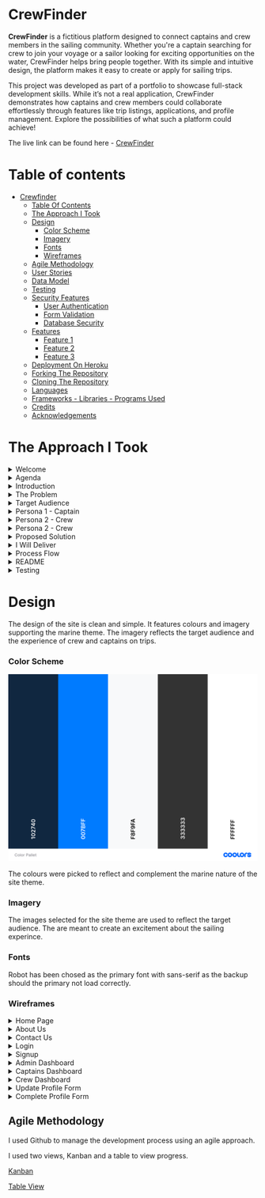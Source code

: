 # CrewFinder

**CrewFinder** is a fictitious platform designed to connect captains and crew members in the sailing community. Whether you're a captain searching for crew to join your voyage or a sailor looking for exciting opportunities on the water, CrewFinder helps bring people together. With its simple and intuitive design, the platform makes it easy to create or apply for sailing trips.

This project was developed as part of a portfolio to showcase full-stack development skills. While it’s not a real application, CrewFinder demonstrates how captains and crew members could collaborate effortlessly through features like trip listings, applications, and profile management. Explore the possibilities of what such a platform could achieve!

The live link can be found here - [CrewFinder](https://crew-finder-410f29f97c51.herokuapp.com/)


# Table of contents

- [Crewfinder](#crewfinder)
  - [Table Of Contents](#table-of-contents)
  - [The Approach I Took](#the-approach-i-took)
  - [Design](#design)
    - [Color Scheme](#color-scheme)
    - [Imagery](#imagery)
    - [Fonts](#fonts)
    - [Wireframes](#wireframes)
  - [Agile Methodology](#agile-methodology)
  - [User Stories](#user-stories)
  - [Data Model](#data-model)
  - [Testing](#testing)
  - [Security Features](#security-features)
    - [User Authentication](#user-authentication)
    - [Form Validation](#form-validation)
    - [Database Security](#database-security)
  - [Features](#features)
    - [Feature 1](#feature-1)
    - [Feature 2](#feature-2)
    - [Feature 3](#feature-3)
  - [Deployment On Heroku](#deployment-on-heroku)
  - [Forking The Repository](#forking-the-repository)
  - [Cloning The Repository](#cloning-the-repository)
  - [Languages](#languages)
  - [Frameworks - Libraries - Programs Used](#frameworks---libraries---programs-used)
  - [Credits](#credits)
  - [Acknowledgements](#acknowledgements)

# The Approach I Took

<details>

 <summary>Welcome</summary>

![PP4 Welcome](docs/readme_images/PP4%20Intro.png)
</details>

<details>

 <summary>Agenda</summary>

![PP4 Agenda](docs/readme_images/PP4%20Agenda.png)
</details>
<details>

 <summary>Introduction</summary>

![PP4 Intro](docs/readme_images/PP4%20General%20Introduction.png)
</details>
<details>

 <summary>The Problem</summary>

![PP4 The Problem](docs/readme_images/PP4%20The%20Proiblem%20I%20Solve.png )
</details>
<details>

 <summary>Target Audience</summary>

![PP4 Target Audience](docs/readme_images/PP4%20The%20Proiblem%20I%20Solve.png )
</details>
<details>

 <summary>Persona 1 - Captain</summary>

![PP4 Persona 1 - Captain](docs/readme_images/PP4%20Persona%201%20-%20Captain.png )
</details>
<details>

 <summary>Persona 2 - Crew</summary>

![PP4 Persona 1 - Captain](docs/readme_images/PP4%20Persona%202%20-%20Crew.png )
</details>
<details>

 <summary>Persona 2 - Crew</summary>

![PP4 Persona 1 - Captain](docs/readme_images/PP4%20Persona%202%20-%20Crew.png )
</details>
<details>

 <summary>Proposed Solution</summary>

![PP4 Proposed Solution](docs/readme_images/PP4%20Proposed%20Sulution.png )
</details>
<details>

 <summary>I Will Deliver</summary>

![PP4 I Will Deliver](docs/readme_images/PP4%20What%20I%20Will%20Deliver.png)
</details>
<details>

 <summary>Process Flow</summary>

![PP4 Process Flow](docs/readme_images/PP4%20Process%20Flow.png)
</details>
<details>

 <summary>README</summary>

![PP4 README](docs/readme_images/PP4%20README.png)
</details>
<details>

 <summary>Testing</summary>

![PP4 TESTING](docs/readme_images/PP4%20Testing.png)
</details>

# Design
The design of the site is clean and simple. It features colours and imagery supporting the marine theme.
The imagery reflects the target audience and the experience of crew and captains on trips.

### Color Scheme
![Colour Palette](docs/readme_images/Color%20Pallet.png)

The colours were picked to reflect and complement the marine nature of the site theme.

### Imagery
The images selected for the site theme are used to reflect the target audience. The are meant to create an excitement about the sailing experince.

### Fonts
Robot has been chosed as the primary font with sans-serif as the backup should the primary not load correctly.


### Wireframes

<details>

 <summary>Home Page</summary>

![Home Page](docs/wireframes/Home%20Page.png)
</details>
<details>

 <summary>About Us</summary>

![About Us](docs/wireframes/About%20Us.png)
</details>
<details>

 <summary>Contact Us</summary>

![Contact Us](docs/wireframes/Contact%20Us.png)
</details>

<details>

 <summary>Login</summary>

![Login](docs/wireframes/Login%20Page.png)
</details>

<details>

 <summary>Signup</summary>

![Signup](docs/wireframes/Signup%20Page.png)
</details>

<details>

 <summary>Admin Dashboard</summary>

![Admin Dashboard](docs/wireframes/Administrator%20Dashboard.png)
</details>

<details>

 <summary>Captains Dashboard</summary>

![Captains Dashboard](docs/wireframes/Captains%20Dashboard.png)
</details>

<details>

 <summary>Crew Dashboard</summary>

![Crew Dashboard](docs/wireframes/Crew%20Dashboard.png)
</details>

<details>

 <summary>Update Profile Form</summary>

![Update Profile Form](docs/wireframes/Update%20Profile%20Form.png)
</details>
<details>

 <summary>Complete Profile Form</summary>

![Complete Profile Form](docs/wireframes/complete%20profile%20form.png)
</details>


## Agile Methodology
I used Github to manage the development process using an agile approach.

I used two views, Kanban and a table to view progress.

[Kanban](https://github.com/users/doyle-kfd/projects/2/views/1)

[Table View](https://github.com/users/doyle-kfd/projects/2/views/2)

